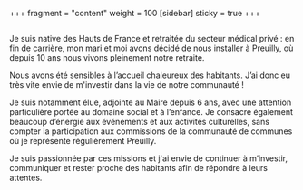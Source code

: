 +++
fragment = "content"
weight = 100
[sidebar]
  sticky = true
+++

<img src="photo.jpg" alt="" class="img-fluid rounded-circle border text-white">

Je suis native des Hauts de France et retraitée du secteur médical privé : en fin de carrière, mon mari et moi avons décidé de nous installer à Preuilly, où depuis 10 ans nous vivons pleinement notre retraite.

Nous avons été sensibles à l’accueil chaleureux des habitants. J’ai donc eu très vite envie de m'investir dans la vie de notre communauté !

Je suis notamment élue, adjointe au Maire depuis 6 ans, avec une attention particulière portée au domaine social et à l’enfance. Je consacre également beaucoup d’énergie aux événements et aux activités culturelles, sans compter la participation aux commissions de la communauté de communes où je représente régulièrement Preuilly.

Je suis passionnée par ces missions et j'ai envie de continuer à m’investir, communiquer et rester proche des habitants afin de répondre à leurs attentes.

